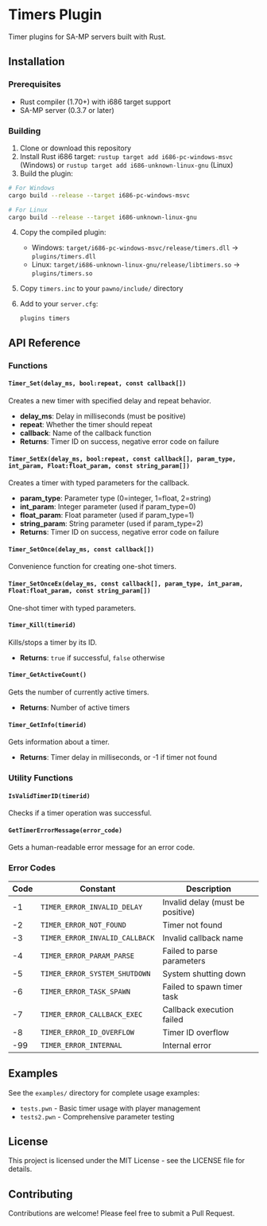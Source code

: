 # Timers Plugin

Timer plugins for SA-MP servers built with Rust.

## Installation

### Prerequisites

- Rust compiler (1.70+) with i686 target support
- SA-MP server (0.3.7 or later)

### Building

1. Clone or download this repository
2. Install Rust i686 target: `rustup target add i686-pc-windows-msvc` (Windows) or `rustup target add i686-unknown-linux-gnu` (Linux)
3. Build the plugin:

```bash
# For Windows
cargo build --release --target i686-pc-windows-msvc

# For Linux
cargo build --release --target i686-unknown-linux-gnu
```

4. Copy the compiled plugin:
   - Windows: `target/i686-pc-windows-msvc/release/timers.dll` → `plugins/timers.dll`
   - Linux: `target/i686-unknown-linux-gnu/release/libtimers.so` → `plugins/timers.so`

5. Copy `timers.inc` to your `pawno/include/` directory

6. Add to your `server.cfg`:
   ```
   plugins timers
   ```

## API Reference

### Functions

#### `Timer_Set(delay_ms, bool:repeat, const callback[])`
Creates a new timer with specified delay and repeat behavior.

- **delay_ms**: Delay in milliseconds (must be positive)
- **repeat**: Whether the timer should repeat
- **callback**: Name of the callback function
- **Returns**: Timer ID on success, negative error code on failure

#### `Timer_SetEx(delay_ms, bool:repeat, const callback[], param_type, int_param, Float:float_param, const string_param[])`
Creates a timer with typed parameters for the callback.

- **param_type**: Parameter type (0=integer, 1=float, 2=string)
- **int_param**: Integer parameter (used if param_type=0)
- **float_param**: Float parameter (used if param_type=1)
- **string_param**: String parameter (used if param_type=2)
- **Returns**: Timer ID on success, negative error code on failure

#### `Timer_SetOnce(delay_ms, const callback[])`
Convenience function for creating one-shot timers.

#### `Timer_SetOnceEx(delay_ms, const callback[], param_type, int_param, Float:float_param, const string_param[])`
One-shot timer with typed parameters.

#### `Timer_Kill(timerid)`
Kills/stops a timer by its ID.

- **Returns**: `true` if successful, `false` otherwise

#### `Timer_GetActiveCount()`
Gets the number of currently active timers.

- **Returns**: Number of active timers

#### `Timer_GetInfo(timerid)`
Gets information about a timer.

- **Returns**: Timer delay in milliseconds, or -1 if timer not found

### Utility Functions

#### `IsValidTimerID(timerid)`
Checks if a timer operation was successful.

#### `GetTimerErrorMessage(error_code)`
Gets a human-readable error message for an error code.

### Error Codes

| Code | Constant | Description |
|------|----------|-------------|
| -1 | `TIMER_ERROR_INVALID_DELAY` | Invalid delay (must be positive) |
| -2 | `TIMER_ERROR_NOT_FOUND` | Timer not found |
| -3 | `TIMER_ERROR_INVALID_CALLBACK` | Invalid callback name |
| -4 | `TIMER_ERROR_PARAM_PARSE` | Failed to parse parameters |
| -5 | `TIMER_ERROR_SYSTEM_SHUTDOWN` | System shutting down |
| -6 | `TIMER_ERROR_TASK_SPAWN` | Failed to spawn timer task |
| -7 | `TIMER_ERROR_CALLBACK_EXEC` | Callback execution failed |
| -8 | `TIMER_ERROR_ID_OVERFLOW` | Timer ID overflow |
| -99 | `TIMER_ERROR_INTERNAL` | Internal error |

## Examples

See the `examples/` directory for complete usage examples:
- `tests.pwn` - Basic timer usage with player management
- `tests2.pwn` - Comprehensive parameter testing

## License

This project is licensed under the MIT License - see the LICENSE file for details.

## Contributing

Contributions are welcome! Please feel free to submit a Pull Request.
